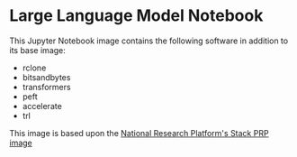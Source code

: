 # Large Language Model Notebook

This Jupyter Notebook image contains the following software in addition to its base image:
- rclone
- bitsandbytes
- transformers
- peft
- accelerate
- trl

This image is based upon the [National Research Platform's Stack PRP image](https://gitlab.nrp-nautilus.io/prp/jupyter-stack/-/tree/prp/images/prp)